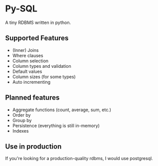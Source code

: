 # Py-SQL

A tiny RDBMS written in python.

## Supported Features

- (Inner) Joins
- Where clauses
- Column selection
- Column types and validation
- Default values
- Column sizes (for some types)
- Auto incrementing

## Planned features

- Aggregate functions (count, average, sum, etc.)
- Order by
- Group by
- Persistence (everything is still in-memory)
- Indexes

## Use in production

If you're looking for a production-quality rdbms, I would use postgresql.
